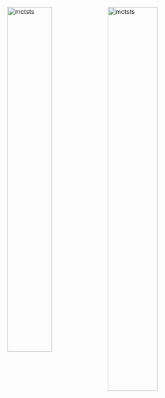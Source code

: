<p><img align="left" src="https://github-readme-stats.vercel.app/api?username=mctsts&show_icons=true&locale=en" alt="mctsts" width="45%"/><img align="left" src="https://github-readme-streak-stats.herokuapp.com/?user=mctsts&" alt="mctsts" width="47.5%"/></p>
